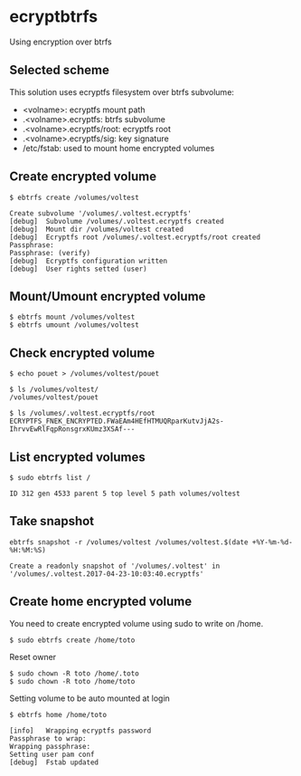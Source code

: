 # ecryptbtrfs #
Using encryption over btrfs

## Selected scheme ##
This solution uses ecryptfs filesystem over btrfs subvolume:
  * \<volname\>: ecryptfs mount path
  * .\<volname\>.ecryptfs: btrfs subvolume
  * .\<volname\>.ecryptfs/root: ecryptfs root
  * .\<volname\>.ecryptfs/sig: key signature
  * /etc/fstab: used to mount home encrypted volumes

## Create encrypted volume ##
`$ ebtrfs create /volumes/voltest`
```
Create subvolume '/volumes/.voltest.ecryptfs'
[debug]	 Subvolume /volumes/.voltest.ecryptfs created
[debug]	 Mount dir /volumes/voltest created
[debug]	 Ecryptfs root /volumes/.voltest.ecryptfs/root created
Passphrase:
Passphrase: (verify)
[debug]	 Ecryptfs configuration written
[debug]	 User rights setted (user)
```

## Mount/Umount encrypted volume ##
```
$ ebtrfs mount /volumes/voltest
$ ebtrfs umount /volumes/voltest
```

## Check encrypted volume ##
```
$ echo pouet > /volumes/voltest/pouet

$ ls /volumes/voltest/
/volumes/voltest/pouet

$ ls /volumes/.voltest.ecryptfs/root
ECRYPTFS_FNEK_ENCRYPTED.FWaEAm4HEfHTMUQRparKutvJjA2s-IhrvvEwRlFqpRonsgrxKUmz3XSAf---
```

## List encrypted volumes ##
`$ sudo ebtrfs list /`
```
ID 312 gen 4533 parent 5 top level 5 path volumes/voltest
```

## Take snapshot ##
`ebtrfs snapshot -r /volumes/voltest /volumes/voltest.$(date +%Y-%m-%d-%H:%M:%S)`
```
Create a readonly snapshot of '/volumes/.voltest' in '/volumes/.voltest.2017-04-23-10:03:40.ecryptfs'
```

## Create home encrypted volume ##
You need to create encrypted volume using sudo to write on /home.
```
$ sudo ebtrfs create /home/toto
```

Reset owner
```
$ sudo chown -R toto /home/.toto
$ sudo chown -R toto /home/toto
```

Setting volume to be auto mounted at login
```
$ ebtrfs home /home/toto
```
```
[info]	 Wrapping ecryptfs password
Passphrase to wrap:
Wrapping passphrase:
Setting user pam conf
[debug]	 Fstab updated
```
